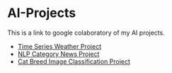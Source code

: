 # AI-Projects
This is a link to google colaboratory of my AI projects.
* [Time Series Weather Project](https://colab.research.google.com/drive/1ylEdwiwYYc0o_GXSQPE7rIS3nZ_XzgSt#scrollTo=kMfIsux9OR_K)
* [NLP Category News Project](https://colab.research.google.com/drive/1fx6l_pHsYt9a_2NP4pC0jiydPDV4vSGU#scrollTo=aUQ837YkJFfF)
* [Cat Breed Image Classification Project](https://colab.research.google.com/drive/14DJKNWfFZyJ_MP9cH2QK89ORZ-F8dFju)
